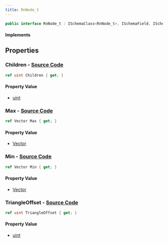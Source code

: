 ```yaml
---
title: RnNode_t
---
```


```csharp
public interface RnNode_t : ISchemaClass<RnNode_t>, ISchemaField, ISchemaClass, INativeHandle
```

#### Implements

## Properties

### **Children** - [Source Code](https://github.com/swiftly-solution/swiftlys2/blob/main/managed/src/SwiftlyS2.Generated/Schemas/Interfaces/RnNode_t.cs#L18)

```csharp
ref uint Children { get; }
```

#### Property Value

- [uint](https://learn.microsoft.com/dotnet/api/system.uint32)

### **Max** - [Source Code](https://github.com/swiftly-solution/swiftlys2/blob/main/managed/src/SwiftlyS2.Generated/Schemas/Interfaces/RnNode_t.cs#L20)

```csharp
ref Vector Max { get; }
```

#### Property Value

- [Vector](/docs/api/shared/natives/vector)

### **Min** - [Source Code](https://github.com/swiftly-solution/swiftlys2/blob/main/managed/src/SwiftlyS2.Generated/Schemas/Interfaces/RnNode_t.cs#L16)

```csharp
ref Vector Min { get; }
```

#### Property Value

- [Vector](/docs/api/shared/natives/vector)

### **TriangleOffset** - [Source Code](https://github.com/swiftly-solution/swiftlys2/blob/main/managed/src/SwiftlyS2.Generated/Schemas/Interfaces/RnNode_t.cs#L22)

```csharp
ref uint TriangleOffset { get; }
```

#### Property Value

- [uint](https://learn.microsoft.com/dotnet/api/system.uint32)

